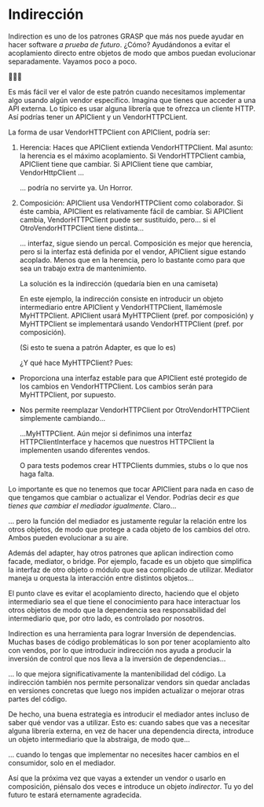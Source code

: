 # Indirección

Indirection es uno de los patrones GRASP que más nos puede ayudar en hacer software _a prueba de futuro_. ¿Cómo? Ayudándonos a evitar el acoplamiento directo entre objetos de modo que ambos puedan evolucionar separadamente. Vayamos poco a poco.

🧻👇🏽

Es más fácil ver el valor de este patrón cuando necesitamos implementar algo usando algún vendor específico. Imagina que tienes que acceder a una API externa. Lo típico es usar alguna librería que te ofrezca un cliente HTTP. Así podrías tener un APIClient y un VendorHTTPCLient.

La forma de usar VendorHTTPClient con APIClient, podría ser:

1. Herencia: Haces que APIClient extienda VendorHTTPClient. Mal asunto: la herencia es el máximo acoplamiento. Si VendorHTTPClient cambia, APIClient tiene que cambiar. Si APIClient tiene que cambiar, VendorHttpClient …

   … podría no servirte ya. Un Horror.

2. Composición: APIClient usa VendorHTTPClient como colaborador. Si éste cambia, APIClient es relativamente fácil de cambiar. Si APIClient cambia, VendorHTTPClient puede ser sustituido, pero… si el OtroVendorHTTPClient tiene distinta…

   … interfaz, sigue siendo un percal. Composición es mejor que herencia, pero si la interfaz está definida por el vendor, APIClient sigue estando acoplado. Menos que en la herencia, pero lo bastante como para que sea un trabajo extra de mantenimiento.

   La solución es la indirección (quedaría bien en una camiseta)

   En este ejemplo, la indirección consiste en introducir un objeto intermediario entre APIClient y VendorHTTPClient, llamémosle MyHTTPClient. APIClient usará MyHTTPClient (pref. por composición) y MyHTTPClient se implementará usando VendorHTTPClient (pref. por composición).

   (Si esto te suena a patrón Adapter, es que lo es)

   ¿Y qué hace MyHTTPClient? Pues:

* Proporciona una interfaz estable para que APIClient  esté protegido de los cambios en VendorHTTPClient. Los cambios serán para MyHTTPClient, por supuesto.

* Nos permite reemplazar VendorHTTPClient por OtroVendorHTTPClient simplemente cambiando…

  …MyHTTPClient. Aún mejor si definimos una interfaz HTTPClientInterface y hacemos que nuestros HTTPClient la implementen usando diferentes vendos.

  O para tests podemos crear HTTPClients dummies, stubs o lo que nos haga falta.

Lo importante es que no tenemos que tocar APIClient para nada en caso de que tengamos que cambiar o actualizar el Vendor. Podrías decir _es que tienes que cambiar el mediador igualmente_.  Claro…

… pero la función del mediador es justamente regular la relación entre los otros objetos, de modo que protege a cada objeto de los cambios del otro. Ambos pueden evolucionar a su aire.

Además del adapter, hay otros patrones que aplican indirection como facade, mediator, o bridge. Por ejemplo, facade es un objeto que simplifica la interfaz de otro objeto o módulo que sea complicado de utilizar. Mediator maneja u orquesta la interacción entre distintos objetos…

El punto clave es evitar el acoplamiento directo, haciendo que el objeto intermediario sea el que tiene el conocimiento para hace interactuar los otros objetos de modo que la dependencia sea responsabilidad del intermediario que, por otro lado, es controlado por nosotros.

Indirection es una herramienta para lograr Inversión de dependencias. Muchas bases de código problemáticas lo son por tener acoplamiento alto con vendos, por lo que introducir indirección nos ayuda a producir la inversión de control que nos lleva a la inversión de dependencias…

… lo que mejora significativamente la mantenibilidad del código. La indirección también nos permite personalizar vendors sin quedar ancladas en versiones concretas que luego nos impiden actualizar o mejorar otras partes del código.

De hecho, una buena estrategia es introducir el mediador antes incluso de saber qué vendor vas a utilizar. Esto es: cuando sabes que vas a necesitar alguna librería externa, en vez de hacer una dependencia directa, introduce un objeto intermediario que la abstraiga, de modo que…

… cuando lo tengas que implementar no necesites hacer cambios en el consumidor, solo en el mediador.

Así que la próxima vez que vayas a extender un vendor o usarlo en composición, piénsalo dos veces e introduce un objeto _indirector_. Tu yo del futuro te estará eternamente agradecida.